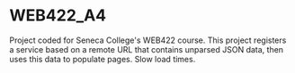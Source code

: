 # WEB422_A4
Project coded for Seneca College's WEB422 course. This project registers a service based on a remote URL that contains unparsed JSON data, then uses this data to populate pages. Slow load times.
